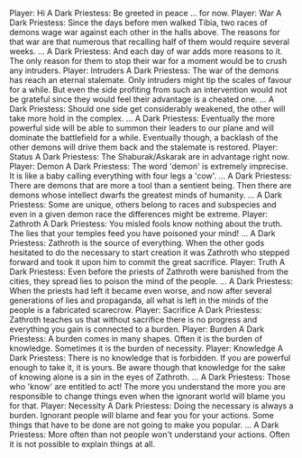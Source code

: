 Player: Hi
A Dark Priestess: Be greeted in peace ... for now.
Player: War
A Dark Priestess: Since the days before men walked Tibia, two races of demons wage war against each other in the halls above. The reasons for that war are that numerous that recalling half of them would require several weeks. ...
A Dark Priestess: And each day of war adds more reasons to it. The only reason for them to stop their war for a moment would be to crush any intruders.
Player: Intruders
A Dark Priestess: The war of the demons has reach an eternal stalemate. Only intruders might tip the scales of favour for a while. But even the side profiting from such an intervention would not be grateful since they would feel their advantage is a cheated one. ...
A Dark Priestess: Should one side get considerably weakened, the other will take more hold in the complex. ...
A Dark Priestess: Eventually the more powerful side will be able to summon their leaders to our plane and will dominate the battlefield for a while. Eventually though, a backlash of the other demons will drive them back and the stalemate is restored.
Player: Status
A Dark Priestess: The Shaburak/Askarak are in advantage right now.
Player: Demon
A Dark Priestess: The word 'demon' is extremely imprecise. It is like a baby calling everything with four legs a 'cow'. ...
A Dark Priestess: There are demons that are more a tool than a sentient being. Then there are demons whose intellect dwarfs the greatest minds of humanity. ...
A Dark Priestess: Some are unique, others belong to races and subspecies and even in a given demon race the differences might be extreme.
Player: Zathroth
A Dark Priestess: You misled fools know nothing about the truth. The lies that your temples feed you have poisoned your mind! ...
A Dark Priestess: Zathroth is the source of everything. When the other gods hesitated to do the necessary to start creation it was Zathroth who stepped forward and took it upon him to commit the great sacrifice.
Player: Truth
A Dark Priestess: Even before the priests of Zathroth were banished from the cities, they spread lies to poison the mind of the people. ...
A Dark Priestess: When the priests had left it became even worse, and now after several generations of lies and propaganda, all what is left in the minds of the people is a fabricated scarecrow.
Player: Sacrifice
A Dark Priestess: Zathroth teaches us that without sacrifice there is no progress and everything you gain is connected to a burden.
Player: Burden
A Dark Priestess: A burden comes in many shapes. Often it is the burden of knowledge. Sometimes it is the burden of necessity.
Player: Knowledge
A Dark Priestess: There is no knowledge that is forbidden. If you are powerful enough to take it, it is yours. Be aware though that knowledge for the sake of knowing alone is a sin in the eyes of Zathroth. ...
A Dark Priestess: Those who 'know' are entitled to act! The more you understand the more you are responsible to change things even when the ignorant world will blame you for that.
Player: Necessity
A Dark Priestess: Doing the necessary is always a burden. Ignorant people will blame and fear you for your actions. Some things that have to be done are not going to make you popular. ...
A Dark Priestess: More often than not people won't understand your actions. Often it is not possible to explain things at all.